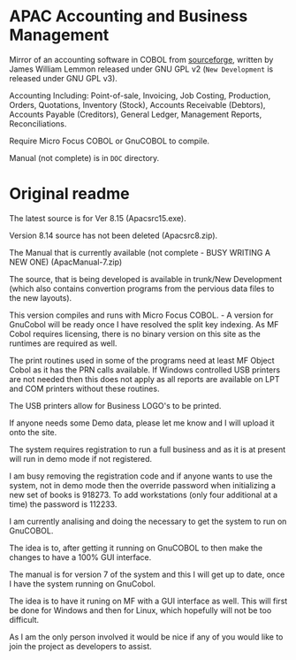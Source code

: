 # APAC Accounting and Business Management

Mirror of an accounting software in COBOL from [sourceforge](https://sourceforge.net/projects/apac-accounting/), written by James William Lemmon released under GNU GPL v2 (`New Development` is released under GNU GPL v3).

Accounting Including: Point-of-sale, Invoicing, Job Costing, Production, Orders, Quotations, Inventory (Stock), Accounts Receivable (Debtors), Accounts Payable (Creditors), General Ledger, Management Reports, Reconciliations.

Require Micro Focus COBOL or GnuCOBOL to compile.

Manual (not complete) is in `DOC` directory.

# Original readme

The latest source is for Ver 8.15 (Apacsrc15.exe).

Version 8.14 source has not been deleted (Apacsrc8.zip).

The Manual that is currently available (not complete - BUSY WRITING A NEW ONE) (ApacManual-7.zip)

The source, that is being developed is available in trunk/New Development (which also contains convertion programs from the pervious data files to the new layouts).

This version compiles and runs with Micro Focus COBOL. - A version for GnuCobol will be ready once I have resolved the split key indexing. As MF Cobol requires licensing, there is no binary version on this site as the runtimes are required as well.

The print routines used in some of the programs need at least MF Object Cobol as it has the PRN calls available. If Windows controlled USB printers are not needed then this does not apply as all reports are available on LPT and COM printers without these routines.

The USB printers allow for Business LOGO's to be printed.

If anyone needs some Demo data, please let me know and I will upload it onto the site.

The system requires registration to run a full business and as it is at present will run in demo mode if not registered.

I am busy removing the registration code and if anyone wants to use the system, not in demo mode then the override password when initializing a new set of books is 918273. To add workstations (only four additional at a time) the password is 112233.

I am currently analising and doing the necessary to get the system to run on GnuCOBOL.

The idea is to, after getting it running on GnuCOBOL to then make the changes to have a 100% GUI interface.

The manual is for version 7 of the system and this I will get up to date, once I have the system running on GnuCobol.

The idea is to have it runing on MF with a GUI interface as well. This will first be done for Windows and then for Linux, which hopefully will not be too difficult.

As I am the only person involved it would be nice if any of you would like to join the project as developers to assist.
